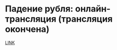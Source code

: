 # Падение рубля: онлайн-трансляция (трансляция окончена)



[LINK](https://varlamov.ru/1226931.html)